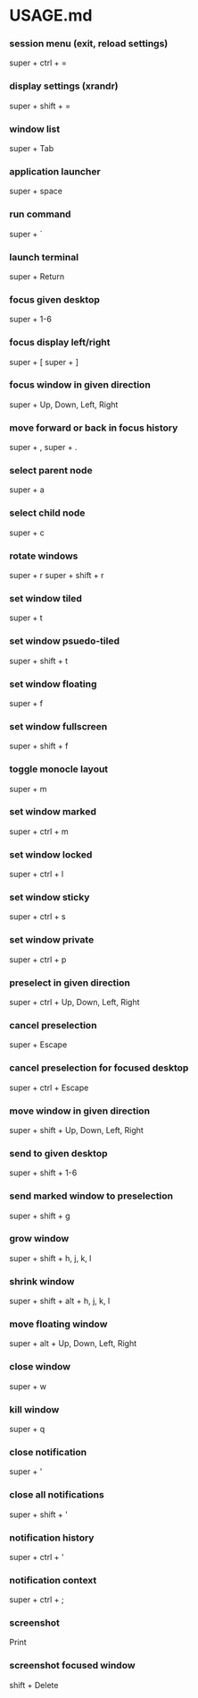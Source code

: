 # USAGE.md

### session menu (exit, reload settings)
super + ctrl + =

### display settings (xrandr)
super + shift + =

### window list
super + Tab

### application launcher
super + space

### run command
super + `

### launch terminal
super + Return

### focus given desktop
super + 1-6

### focus display left/right
super + [
super + ]

### focus window in given direction
super + Up, Down, Left, Right

### move forward or back in focus history
super + ,
super + .

### select parent node
super + a

### select child node
super + c

### rotate windows 
super + r
super + shift + r

### set window tiled
super + t

### set window psuedo-tiled
super + shift + t

### set window floating
super + f

### set window fullscreen
super + shift + f

### toggle monocle layout
super + m

### set window marked
super + ctrl + m

### set window locked
super + ctrl + l

### set window sticky
super + ctrl + s

### set window private
super + ctrl + p

### preselect in given direction
super + ctrl + Up, Down, Left, Right

### cancel preselection
super + Escape

### cancel preselection for focused desktop
super + ctrl + Escape

### move window in given direction
super + shift + Up, Down, Left, Right

### send to given desktop
super + shift + 1-6

### send marked window to preselection
super + shift + g

### grow window
super + shift + h, j, k, l

### shrink window
super + shift + alt + h, j, k, l

### move floating window
super + alt + Up, Down, Left, Right

### close window
super + w

### kill window
super + q

### close notification
super + '

### close all notifications
super + shift + '

### notification history
super + ctrl + '

### notification context
super + ctrl + ;

### screenshot
Print

### screenshot focused window
shift + Delete

